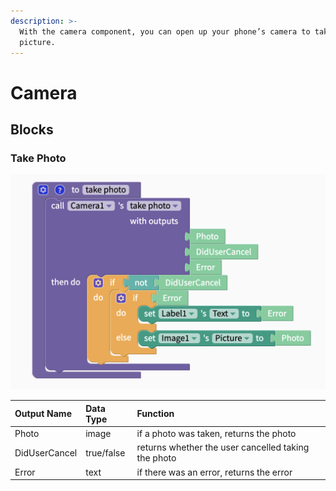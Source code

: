 ```yaml
---
description: >-
  With the camera component, you can open up your phone’s camera to take a
  picture.
---
```


# Camera

## Blocks

### Take Photo

![](.gitbook/assets/screen-shot-2021-04-19-at-10.44.02-am.png)

| Output Name | Data Type | Function |
| :--- | :--- | :--- |
| Photo | image | if a photo was taken, returns the photo |
| DidUserCancel | true/false | returns whether the user cancelled taking the photo |
| Error | text | if there was an error, returns the error |

